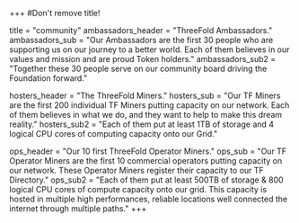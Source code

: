 +++
#Don't remove title!

title = "community"
ambassadors_header = "ThreeFold Ambassadors."
ambassadors_sub = "Our Ambassadors are the first 30 people who are supporting us on our journey to a better world. Each of them believes in our values and mission and are proud Token holders."
ambassadors_sub2 = "Together these 30 people serve on our community board driving the Foundation forward."

hosters_header = "The ThreeFold Miners."
hosters_sub = "Our TF Miners are the first 200 individual TF Miners putting capacity on our network. Each of them believes in what we do, and they want to help to make this dream reality."
hosters_sub2 = "Each of them put at least 1TB of storage and 4 logical CPU cores of computing capacity onto our Grid."

ops_header = "Our 10 first ThreeFold Operator Miners."
ops_sub = "Our TF Operator Miners are the first 10 commercial operators putting capacity on our network. These Operator Miners register their capacity to our TF Directory."
ops_sub2 = "Each of them put at least 500TB of storage &amp; 800 logical CPU cores of compute capacity onto our grid. This capacity is hosted in multiple high performances, reliable locations well connected the internet through multiple paths."
+++

